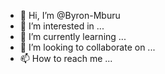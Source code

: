 - 👋 Hi, I’m @Byron-Mburu
- 👀 I’m interested in ...
- 🌱 I’m currently learning ...
- 💞️ I’m looking to collaborate on ...
- 📫 How to reach me ...

<!---
Byron-Mburu/Byron-Mburu is a ✨ special ✨ repository because its `README.md` (this file) appears on your GitHub profile.
You can click the Preview link to take a look at your changes.
--->
